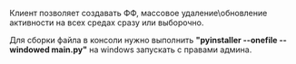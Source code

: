 Клиент позволяет создавать ФФ, массовое удаление\обновление активности на всех  средах сразу или выборочно.

Для сборки файла в консоли нужно выполнить **"pyinstaller --onefile --windowed main.py"**
на windows запускать с правами админа.
